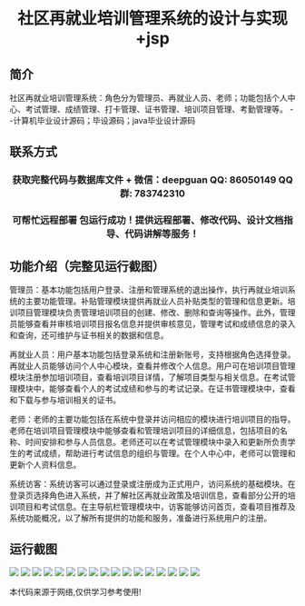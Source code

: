 <p><h1 align="center">社区再就业培训管理系统的设计与实现+jsp</h1></p>

## 简介
社区再就业培训管理系统：角色分为管理员、再就业人员、老师；功能包括个人中心、考试管理、成绩管理、打卡管理、证书管理、培训项目管理、考勤管理等。    --计算机毕业设计源码；毕设源码；java毕业设计源码


## 联系方式
<p><h3 align="center">获取完整代码与数据库文件 + 微信：deepguan QQ: 86050149 QQ群: 783742310</h3></p>
<p><h3 align="center">可帮忙远程部署 包运行成功！提供远程部署、修改代码、设计文档指导、代码讲解等服务！</h3></p>

## 功能介绍（完整见运行截图）
管理员：基本功能包括用户登录、注册和管理系统的退出操作，执行再就业培训系统的主要功能管理。补贴管理模块提供再就业人员补贴类型的管理和信息更新。培训项目管理模块负责管理培训项目的创建、修改、删除和查询等操作。此外，管理员能够查看并审核培训项目报名信息并提供审核意见，管理考试和成绩信息的录入和查询，还可维护与证书相关的数据和信息。

再就业人员：用户基本功能包括登录系统和注册新账号，支持根据角色选择登录。再就业人员能够访问个人中心模块，查看并修改个人信息。用户可在培训项目管理模块注册参加培训项目，查看培训项目详情，了解项目类型与相关信息。在考试管理模块中，能够查看个人的考试成绩和参与的考试记录。在证书管理模块中，查看和下载与参与培训相关的证书。

老师：老师的主要功能包括在系统中登录并访问相应的模块进行培训项目的指导。老师在培训项目管理模块中能够查看和管理培训项目的详细信息，包括项目的名称、时间安排和参与人员信息。老师还可以在考试管理模块中录入和更新所负责学生的考试成绩，帮助进行考试信息的组织与管理。在个人中心中，老师可以管理和更新个人资料信息。

系统访客：系统访客可以通过登录或注册成为正式用户，访问系统的基础模块。在登录页选择角色进入系统，并了解社区再就业政策及培训信息，查看部分公开的培训项目和考试信息。在主导航栏管理模块中，访客能够访问首页，查看项目推荐及系统功能概况，以了解所有提供的功能和服务，准备进行系统用户的注册。


## 运行截图
![](https://bs-1329754181.cos.ap-shanghai.myqcloud.com/ssm/CommunityReemploymentTrainingManagementSystemJsp/img/001.jpg)
![](https://bs-1329754181.cos.ap-shanghai.myqcloud.com/ssm/CommunityReemploymentTrainingManagementSystemJsp/img/002.jpg)
![](https://bs-1329754181.cos.ap-shanghai.myqcloud.com/ssm/CommunityReemploymentTrainingManagementSystemJsp/img/003.jpg)
![](https://bs-1329754181.cos.ap-shanghai.myqcloud.com/ssm/CommunityReemploymentTrainingManagementSystemJsp/img/004.jpg)
![](https://bs-1329754181.cos.ap-shanghai.myqcloud.com/ssm/CommunityReemploymentTrainingManagementSystemJsp/img/005.jpg)
![](https://bs-1329754181.cos.ap-shanghai.myqcloud.com/ssm/CommunityReemploymentTrainingManagementSystemJsp/img/006.jpg)
![](https://bs-1329754181.cos.ap-shanghai.myqcloud.com/ssm/CommunityReemploymentTrainingManagementSystemJsp/img/007.jpg)
![](https://bs-1329754181.cos.ap-shanghai.myqcloud.com/ssm/CommunityReemploymentTrainingManagementSystemJsp/img/008.jpg)
![](https://bs-1329754181.cos.ap-shanghai.myqcloud.com/ssm/CommunityReemploymentTrainingManagementSystemJsp/img/009.jpg)
![](https://bs-1329754181.cos.ap-shanghai.myqcloud.com/ssm/CommunityReemploymentTrainingManagementSystemJsp/img/010.jpg)
![](https://bs-1329754181.cos.ap-shanghai.myqcloud.com/ssm/CommunityReemploymentTrainingManagementSystemJsp/img/011.jpg)
![](https://bs-1329754181.cos.ap-shanghai.myqcloud.com/ssm/CommunityReemploymentTrainingManagementSystemJsp/img/012.jpg)
![](https://bs-1329754181.cos.ap-shanghai.myqcloud.com/ssm/CommunityReemploymentTrainingManagementSystemJsp/img/013.jpg)
![](https://bs-1329754181.cos.ap-shanghai.myqcloud.com/ssm/CommunityReemploymentTrainingManagementSystemJsp/img/014.jpg)
![](https://bs-1329754181.cos.ap-shanghai.myqcloud.com/ssm/CommunityReemploymentTrainingManagementSystemJsp/img/015.jpg)
![](https://bs-1329754181.cos.ap-shanghai.myqcloud.com/ssm/CommunityReemploymentTrainingManagementSystemJsp/img/016.jpg)
![](https://bs-1329754181.cos.ap-shanghai.myqcloud.com/ssm/CommunityReemploymentTrainingManagementSystemJsp/img/017.jpg)

<p>本代码来源于网络,仅供学习参考使用!</p>
